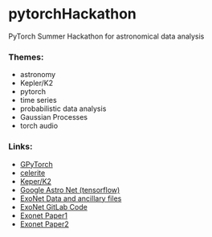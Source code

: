 # pytorchHackathon
PyTorch Summer Hackathon for astronomical data analysis



### Themes:

- astronomy
- Kepler/K2
- pytorch
- time series
- probabilistic data analysis
- Gaussian Processes
- torch audio


### Links:

- [GPyTorch](https://gpytorch.ai/)
- [celerite](celerite.readthedocs.io)
- [Keper/K2](https://keplerscience.arc.nasa.gov/)
- [Google Astro Net (tensorflow)](https://github.com/google-research/exoplanet-ml)
- [ExoNet Data and ancillary files](https://github.com/hposborn/exonet_tess)
- [ExoNet GitLab Code](https://gitlab.com/frontierdevelopmentlab/exoplanets)
- [Exonet Paper1](https://arxiv.org/abs/1810.13434)
- [Exonet Paper2](https://arxiv.org/abs/1902.08544)
